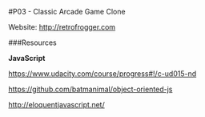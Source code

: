 #P03 - Classic Arcade Game Clone

Website: http://retrofrogger.com

###Resources

**JavaScript**

https://www.udacity.com/course/progress#!/c-ud015-nd

https://github.com/batmanimal/object-oriented-js

http://eloquentjavascript.net/
